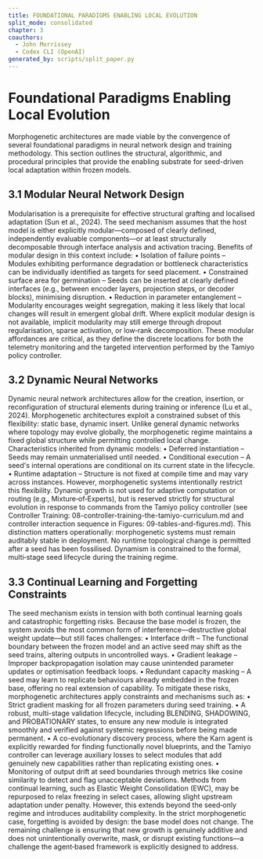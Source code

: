 ```yaml
---
title: FOUNDATIONAL PARADIGMS ENABLING LOCAL EVOLUTION
split_mode: consolidated
chapter: 3
coauthors:
  - John Morrissey
  - Codex CLI (OpenAI)
generated_by: scripts/split_paper.py
---
```


# Foundational Paradigms Enabling Local Evolution
Morphogenetic architectures are made viable by the convergence of several foundational paradigms in neural network design and training methodology. This section outlines the structural, algorithmic, and procedural principles that provide the enabling substrate for seed-driven local adaptation within frozen models.
## 3.1 Modular Neural Network Design
Modularisation is a prerequisite for effective structural grafting and localised adaptation (Sun et al., 2024). The seed mechanism assumes that the host model is either explicitly modular—composed of clearly defined, independently evaluable components—or at least structurally decomposable through interface analysis and activation tracing.
Benefits of modular design in this context include:
• Isolation of failure points – Modules exhibiting performance degradation or bottleneck characteristics can be individually identified as targets for seed placement.
• Constrained surface area for germination – Seeds can be inserted at clearly defined interfaces (e.g., between encoder layers, projection steps, or decoder blocks), minimising disruption.
• Reduction in parameter entanglement – Modularity encourages weight segregation, making it less likely that local changes will result in emergent global drift.
Where explicit modular design is not available, implicit modularity may still emerge through dropout regularisation, sparse activation, or low‑rank decomposition. These modular affordances are critical, as they define the discrete locations for both the telemetry monitoring and the targeted intervention performed by the Tamiyo policy controller.
## 3.2 Dynamic Neural Networks
Dynamic neural network architectures allow for the creation, insertion, or reconfiguration of structural elements during training or inference (Lu et al., 2024). Morphogenetic architectures exploit a constrained subset of this flexibility: static base, dynamic insert. Unlike general dynamic networks where topology may evolve globally, the morphogenetic regime maintains a fixed global structure while permitting controlled local change.
Characteristics inherited from dynamic models:
• Deferred instantiation – Seeds may remain unmaterialised until needed.
• Conditional execution – A seed's internal operations are conditional on its current state in the lifecycle.
• Runtime adaptation – Structure is not fixed at compile time and may vary across instances.
However, morphogenetic systems intentionally restrict this flexibility. Dynamic growth is not used for adaptive computation or routing (e.g., Mixture‑of‑Experts), but is reserved strictly for structural evolution in response to commands from the Tamiyo policy controller (see Controller Training: 08-controller-training-the-tamiyo-curriculum.md and controller interaction sequence in Figures: 09-tables-and-figures.md).
This distinction matters operationally: morphogenetic systems must remain auditably stable in deployment. No runtime topological change is permitted after a seed has been fossilised. Dynamism is constrained to the formal, multi‑stage seed lifecycle during the training regime.
## 3.3 Continual Learning and Forgetting Constraints
The seed mechanism exists in tension with both continual learning goals and catastrophic forgetting risks. Because the base model is frozen, the system avoids the most common form of interference—destructive global weight update—but still faces challenges:
• Interface drift – The functional boundary between the frozen model and an active seed may shift as the seed trains, altering outputs in uncontrolled ways.
• Gradient leakage – Improper backpropagation isolation may cause unintended parameter updates or optimisation feedback loops.
• Redundant capacity masking – A seed may learn to replicate behaviours already embedded in the frozen base, offering no real extension of capability.
To mitigate these risks, morphogenetic architectures apply constraints and mechanisms such as:
• Strict gradient masking for all frozen parameters during seed training.
• A robust, multi-stage validation lifecycle, including BLENDING, SHADOWING, and PROBATIONARY states, to ensure any new module is integrated smoothly and verified against systemic regressions before being made permanent.
• A co-evolutionary discovery process, where the Karn agent is explicitly rewarded for finding functionally novel blueprints, and the Tamiyo controller can leverage auxiliary losses to select modules that add genuinely new capabilities rather than replicating existing ones.
• Monitoring of output drift at seed boundaries through metrics like cosine similarity to detect and flag unacceptable deviations.
Methods from continual learning, such as Elastic Weight Consolidation (EWC), may be repurposed to relax freezing in select cases, allowing slight upstream adaptation under penalty. However, this extends beyond the seed‑only regime and introduces auditability complexity.
In the strict morphogenetic case, forgetting is avoided by design: the base model does not change. The remaining challenge is ensuring that new growth is genuinely additive and does not unintentionally overwrite, mask, or disrupt existing functions—a challenge the agent‑based framework is explicitly designed to address.
